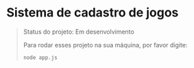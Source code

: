 # Sistema de cadastro de jogos

> Status do projeto: Em desenvolvimento
>
> Para rodar esses projeto na sua máquina, por favor digite:
>
> ```
> node app.js
> ```
